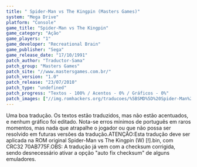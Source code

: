 ```yaml
---
title: " Spider-Man vs The Kingpin (Masters Games)"
system: "Mega Drive"
platform: "Console"
game_title: "Spider-Man vs The Kingpin"
game_category: "Ação"
game_players: "1"
game_developer: "Recreational Brain"
game_publisher: "Sega"
game_release_date: "17/10/1991"
patch_author: "Traductor-Sama"
patch_group: "Masters Games"
patch_site: "//www.mastersgames.com.br/"
patch_version: "1.0"
patch_release: "23/07/2010"
patch_type: "undefined"
patch_progress: "Textos - 100% / Acentos - 0% / Gráficos - 0%"
patch_images: ["//img.romhackers.org/traducoes/%5BSMD%5D%20Spider-Man%20vs%20The%20Kingpin%20-%20Masters%20Games%20-%201.png","//img.romhackers.org/traducoes/%5BSMD%5D%20Spider-Man%20vs%20The%20Kingpin%20-%20Masters%20Games%20-%202.png","//img.romhackers.org/traducoes/%5BSMD%5D%20Spider-Man%20vs%20The%20Kingpin%20-%20Masters%20Games%20-%203.png"]
---
```

Uma boa tradução. Os textos estão traduzidos, mas não estão acentuados, e nenhum gráfico foi editado. Nota-se erros mínimos de português em raros momentos, mas nada que atrapalhe o jogador ou que não possa ser resolvido em futuras versões da tradução.ATENÇÃO:Esta tradução deve ser aplicada na ROM original Spider-Man vs The Kingpin (W) [!].bin, com CRC32 70AB775F.OBS: A tradução já vem com a checksum corrigida, sendo desnecessário ativar a opção "auto fix checksum" de alguns emuladores.